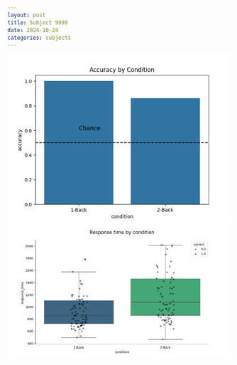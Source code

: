 ```yaml
---
layout: post
title: Subject 9999
date: 2024-10-24
categories: subjects
---
```


![](data/9999/run-14/9999_ATS_acc.png)
![](data/9999/run-14/9999_ATS_rt.png)
